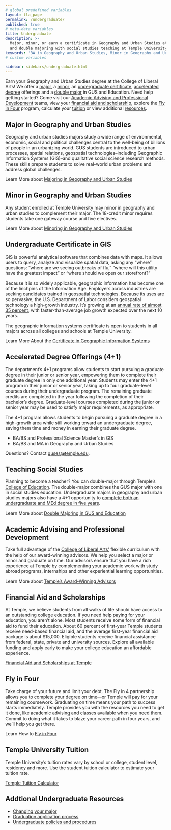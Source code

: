 ```yaml
---
# global predefined variables
layout: tla_page
permalink: /undergraduate/
published: true
# meta-data variables
title: Undergraduate
description: >-
  Major, minor, or earn a certificate in Geography and Urban Studies at the College of Liberal Arts. Learn about our GIS Certificate, 
  and double majoring with social studies teaching at Temple University. Discover advising, fly in four, tuition, and other resources.
keywords: 'BA in Geography and Urban Studies, Minor in Geography and Urban Studies, GIS Certificate, advising, fly in four, tuition, resources'
# custom variables

sidebar: sidebars/undergraduate.html
---
```

Earn your Geography and Urban Studies degree at the College of Liberal Arts! We offer a [major](#major-in-geography-and-urban-studies), a [minor](#minor-in-geography-and-urban-studies), an [undergraduate certificate](#undergraduate-certificate-in-gis), [accelerated degree](#accelerated-degree-offerings-4-1) offerings and a [double major](#teaching-social-studies) in GUS and Education. Need help getting started? Come visit our [Academic Advising and Professional Development](#academic-advising-and-professional-development) teams, view your [financial aid and scholarship](#financial-aid-and-scholarships-options), explore the [Fly in Four](#fly-in-four) program, calculate your [tuition](#temple-university-tuition) or view additional [resources](#addtional-undergraduate-resources).

## Major in Geography and Urban Studies
Geography and urban studies majors study a wide range of environmental, economic, social and political challenges central to the well-being of billions of people in an urbanizing world. GUS students are introduced to urban processes, spatial relations, geospatial technologies–including Geographic Information Systems (GIS)–and qualitative social science research methods. These skills prepare students to solve real-world urban problems and address global challenges. 

Learn More about [Majoring in Geography and Urban Studies](http://bulletin.temple.edu/undergraduate/liberal-arts/geography-urban-studies/ba-geography-urban-studies/#text)

## Minor in Geography and Urban Studies
Any student enrolled at Temple University may minor in geography and urban studies to complement their major. The 18-credit minor requires students take one gateway course and five electives.

Learn More about [Minoring in Geography and Urban Studies](http://bulletin.temple.edu/undergraduate/liberal-arts/geography-urban-studies/minor-geography-urban-studies/)

## Undergraduate Certificate in GIS
GIS is powerful analytical software that combines data with maps. It allows users to query, analyze and visualize spatial data, asking any “where” questions: “where are we seeing outbreaks of flu,” “where will this utility have the greatest impact” or “where should we open our storefront?” 

Because it is so widely applicable, geographic information has become one of the linchpins of the Information Age. Employers across industries are seeking candidates trained in geospatial technologies. Because its uses are so pervasive, the U.S. Department of Labor considers geospatial technology a high-growth industry. It’s growing at an [annual rate of almost 35 percent](https://www.doleta.gov/brg/indprof/geospatial_profile.cfm), with faster-than-average job growth expected over the next 10 years. 

The geographic information systems certificate is open to students in all majors across all colleges and schools at Temple University.

Learn More About the [Certificate in Geographic Information Systems](http://bulletin.temple.edu/undergraduate/liberal-arts/certificate-programs/certificate-geographic-information-systems/)

## Accelerated Degree Offerings (4+1)
The department’s 4+1 programs allow students to start pursuing a graduate degree in their junior or senior year, empowering them to complete their graduate degree in only one additional year. Students may enter the 4+1 program in their junior or senior year, taking up to four graduate-level courses during their undergraduate program. The remaining graduate credits are completed in the year following the completion of their bachelor’s degree. Graduate-level courses completed during the junior or senior year may be used to satisfy major requirements, as appropriate.

The 4+1 program allows students to begin pursuing a graduate degree in a high-growth area while still working toward an undergraduate degree, saving them time and money in earning their graduate degree.

- BA/BS and Professional Science Master’s in GIS<br>
- BA/BS and MA in Geography and Urban Studies<br>

Questions? Contact [guses@temple.edu](mailto:guses@temple.edu).

## Teaching Social Studies
Planning to become a teacher? You can double-major through Temple’s [College of Education](http://education.temple.edu/). The double-major combines the GUS major with one in social studies education. Undergraduate majors in geography and urban studies majors also have  a 4+1 opportunity to [complete both an undergraduate and MEd degree in five years](http://education.temple.edu/).

Learn More about [Double Majoring in GUS and Education](https://education.temple.edu/)

## Academic Advising and Professional Development
Take full advantage of the [College of Liberal Arts'](https://liberalarts.temple.edu/) flexible curriculum with the help of our award-winning advisors. We help you select a major or minor and graduate on time. Our advisors ensure that you have a rich experience at Temple by complementing your academic work with study abroad programs, internships and other experiential learning opportunities.

Learn More about [Temple’s Award-Winning Advisors](https://liberalarts.temple.edu/advising)

## Financial Aid and Scholarships
At Temple, we believe students from all walks of life should have access to an outstanding college education. If you need help paying for your education, you aren’t alone. Most students receive some form of financial aid to fund their education. About 60 percent of first-year Temple students receive need-based financial aid, and the average first-year financial aid package is about $15,000. Eligible students receive financial assistance from federal, state, private and university sources. Explore all available funding and apply early to make your college education an affordable experience.

[Financial Aid and Scholarships at Temple](https://sfs.temple.edu/financial-aid-types)

## Fly in Four
Take charge of your future and limit your debt. The Fly in 4 partnership allows you to complete your degree on time—or Temple will pay for your remaining coursework. Graduating on time means your path to success starts immediately. Temple provides you with the resources you need to get it done, like academic advising and classes available when you need them. Commit to doing what it takes to blaze your career path in four years, and we’ll help you get there.

Learn How to [Fly in Four](http://fly.temple.edu/)

## Temple University Tuition
Temple University’s tuition rates vary by school or college, student level, residency and more. Use the student tuition calculator to estimate your tuition rate.

[Temple Tuition Calculator](https://bursar.temple.edu/tuition-and-fees/tuition-rates)

## Addtional Undergraduate Resources
- [Changing your major](http://www.temple.edu/studentaffairs/orientation/freshman-orientation/changing-your-major.asp)
- [Graduation application process](http://www.temple.edu/registrar/students/graduation)
- [Undergraduate policies and procedures](http://bulletin.temple.edu/undergraduate/academic-policies/)
